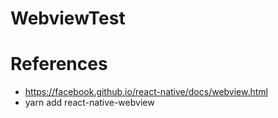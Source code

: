 # WebviewTest

# References
- https://facebook.github.io/react-native/docs/webview.html
- yarn add react-native-webview
